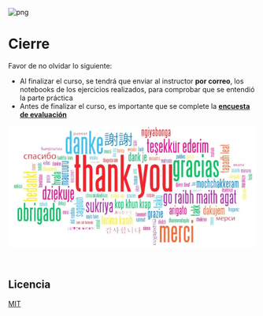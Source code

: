 ![png](imagenes/logotipo-axity-ppt.png)

# Cierre

Favor de no olvidar lo siguiente:
* Al finalizar el curso, se tendrá que enviar al instructor **por correo**, los notebooks de los ejercicios realizados, para comprobar que se entendió la parte práctica
* Antes de finalizar el curso, es importante que se complete la **[encuesta de evaluación](https://forms.office.com/r/2d6SdK2Fsj)**

![png](imagenes/gracias.png)


&nbsp;
&nbsp;

## Licencia

[MIT](https://opensource.org/licenses/MIT)